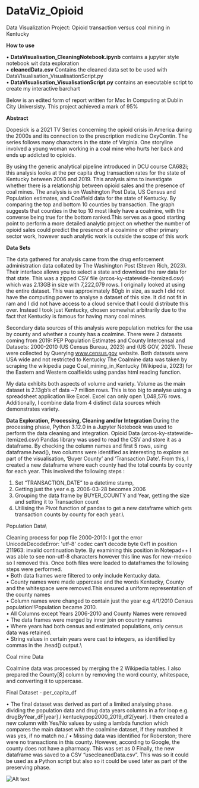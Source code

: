 # DataViz_Opioid
Data Visualization Project:  Opioid transaction versus coal mining in Kentucky

**How to use**

• **DataVisualisation_CleaningNotebook.ipynb** contains a jupyter style notebook wit data exploration\
• **cleanedData.csv** Contains the cleaned data set to be used with DataVIsualisation_VisualisationScript.py\
• **DataVIsualisation_VisualisationScript.py** contains an executable script to create my interactive barchart

Below is an edited form of report written for Msc In Computing at Dublin City Universisty. This project achieved a mark of 95%

**Abstract**

Dopesick is a 2021 TV Series concerning the opioid crisis in America during the 2000s and its connection to the prescription medicine OxyContin. The series follows many characters in the state of Virginia. One storyline involved a young woman working in a coal mine who hurts her back and ends up addicted to opioids.

By using the generic analytical pipeline introduced in DCU course CA682i; this analysis looks  at the per capita drug transaction rates for the state of Kentucky between 2006 and 2019. This analysis aims to investigate whether there is a relationship between opioid sales and the presence of coal mines. The analysis is on Washington Post Data, US  Census and Population estimates, and Coalfield data for the state of Kentucky. By comparing the top and bottom 10 counties by transaction. The graph suggests that counties in the top 10 most likely have a coalmine, with the converse being true for the bottom ranked.This serves as a good starting point to perform a more detailed analytic project on whether the number of opioid sales could predict the presence of a coalmine or other primary sector work, however such analytic work is outside the scope of this work

**Data Sets**

The data gathered for analysis came from the drug enforcement administration data collated by The Washington Post (Steven Rich, 2023). Their interface allows you to select a state and download the raw data for that state. This was a zipped CSV file (arcos-ky-statewide-itemized.csv) which was 2.13GB in size with 7,222,079 rows. I originally looked at using the entire dataset. This was approximately 80gb in size, as such I did not have the computing power to analyse a dataset of this size. It did not fit  in ram and I did not have access to a cloud service that I could distribute this over.
Instead I took just Kentucky, chosen somewhat arbitrarily due to the fact that Kentucky is famous for having many coal mines.

Secondary data sources of this analysis were population metrics for the usa by county and whether a county has a coalmine.
There were 2 datasets coming from 2019: PEP Population Estimates and County Intercensal and Datasets: 2000-2010 (US Census Bureau, 2023) and  (US GOV, 2021).  These were collected by Querying www.census.gov website. Both datasets were USA wide and not restricted to Kentucky
The Coalmine data was taken by scraping the wikipedia page Coal_mining_in_Kentucky (Wikipedia, 2023) for the Eastern and Western coalfields using pandas html reading function. 

My data exhibits both aspects of volume and variety. Volume as the main dataset is 2.13gb’s of data ~7 million rows. This is too big to analyse using a spreadsheet application like Excel. Excel can only open 1,048,576 rows. Additionally, I combine data from 4 distinct data sources which demonstrates variety.


**Data Exploration, Processing, Cleaning and/or Integration**
During the processing phase, Python 3.12.0 in a Jupyter Notebook was used to perform the data cleaning and integration. 
Opioid Data (arcos-ky-statewide-itemized.csv)
Pandas library was used to read the CSV and store it as a dataframe. By checking the column names and first 5 rows, using dataframe.head(), two columns were identified as interesting to explore as part of the visualisation, ‘Buyer County’ and ‘Transaction Date’. From this, I created a new dataframe where each county had the total counts by county for each year. This involved the following steps :
1. Set “TRANSACTION_DATE” to a datetime stamp,
2. Getting just the year e.g. 2006-03-28 becomes 2006
3. Grouping the data frame by BUYER_COUNTY and Year, getting the size and setting it to Transaction count
4. Utilising the Pivot function of pandas to get a new dataframe which gets transaction counts by county for each year.\

Population Data\

Cleaning process for pop file 2000-2010: I got the error UnicodeDecodeError: 'utf-8' codec can't decode byte 0xf1 in position 211963: invalid continuation byte. By examining this position in Notepad++ I was able to see non-utf-8 characters however this line was for new-mexico so I removed this.
Once both files were loaded to dataframes the following steps were performed.\
• Both data frames were filtered to only include Kentucky data.\
• County names were made uppercase and the words Kentucky, County and the whitespace were removed.This ensured a uniform representation of the county names\
• Column names were changed to contain just the year e.g 4/1/2010 Census population!!Population became 2010.\
• All Columns except Years 2006-2010 and County Names were removed \
• The data frames were merged by inner join on country names\
• Where years had both census and estimated populations, only census data was retained.\
• String values in certain years were cast to integers, as identified by commas in the .head() output.\

Coal mine Data

Coalmine data was processed by merging the 2 Wikipedia tables. I also prepared the County[8] column by removing the word county, whitespace, and converting it to uppercase.

Final Dataset - per_capita_df

• The final dataset was derived as part of a limited analysing phase. dividing the population data and drug data years columns in a for loop e.g. drugByYear_dF[year] / kentuckypop2000_2019_df2[year].  I then created a new column with Yes/No values by using a lambda function which compares the main dataset with the coalmine dataset, if they matched it was yes, if no match no./
• Missing data was identified for Roberston; there were no transactions in this county. However, according to Google,  the county does not have a pharmacy. This was set as 0 Finally, the new dataframe was saved to a CSV  “usecleanedData.csv”. This was so it could be used as a Python script but also so it could be used later as part of the preserving phase.

![Alt text](relative%20path/to/vizsketch.jpg?raw=true "Title")

